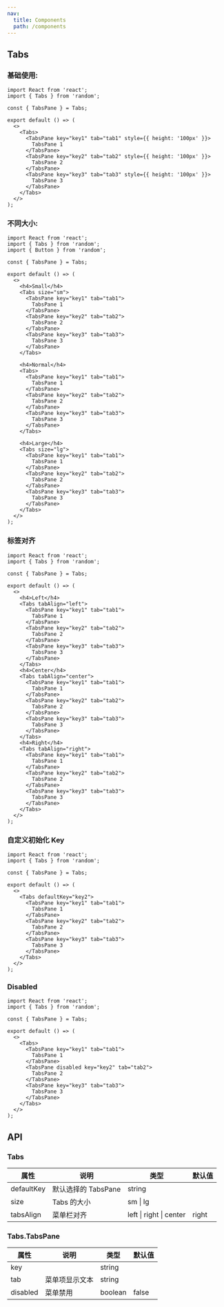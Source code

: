 ```yaml
---
nav:
  title: Components
  path: /components
---
```


## Tabs

### 基础使用:

```tsx
import React from 'react';
import { Tabs } from 'random';

const { TabsPane } = Tabs;

export default () => (
  <>
    <Tabs>
      <TabsPane key="key1" tab="tab1" style={{ height: '100px' }}>
        TabsPane 1
      </TabsPane>
      <TabsPane key="key2" tab="tab2" style={{ height: '100px' }}>
        TabsPane 2
      </TabsPane>
      <TabsPane key="key3" tab="tab3" style={{ height: '100px' }}>
        TabsPane 3
      </TabsPane>
    </Tabs>
  </>
);
```

### 不同大小:

```tsx
import React from 'react';
import { Tabs } from 'random';
import { Button } from 'random';

const { TabsPane } = Tabs;

export default () => (
  <>
    <h4>Small</h4>
    <Tabs size="sm">
      <TabsPane key="key1" tab="tab1">
        TabsPane 1
      </TabsPane>
      <TabsPane key="key2" tab="tab2">
        TabsPane 2
      </TabsPane>
      <TabsPane key="key3" tab="tab3">
        TabsPane 3
      </TabsPane>
    </Tabs>

    <h4>Normal</h4>
    <Tabs>
      <TabsPane key="key1" tab="tab1">
        TabsPane 1
      </TabsPane>
      <TabsPane key="key2" tab="tab2">
        TabsPane 2
      </TabsPane>
      <TabsPane key="key3" tab="tab3">
        TabsPane 3
      </TabsPane>
    </Tabs>

    <h4>Large</h4>
    <Tabs size="lg">
      <TabsPane key="key1" tab="tab1">
        TabsPane 1
      </TabsPane>
      <TabsPane key="key2" tab="tab2">
        TabsPane 2
      </TabsPane>
      <TabsPane key="key3" tab="tab3">
        TabsPane 3
      </TabsPane>
    </Tabs>
  </>
);
```

### 标签对齐

```tsx
import React from 'react';
import { Tabs } from 'random';

const { TabsPane } = Tabs;

export default () => (
  <>
    <h4>Left</h4>
    <Tabs tabAlign="left">
      <TabsPane key="key1" tab="tab1">
        TabsPane 1
      </TabsPane>
      <TabsPane key="key2" tab="tab2">
        TabsPane 2
      </TabsPane>
      <TabsPane key="key3" tab="tab3">
        TabsPane 3
      </TabsPane>
    </Tabs>
    <h4>Center</h4>
    <Tabs tabAlign="center">
      <TabsPane key="key1" tab="tab1">
        TabsPane 1
      </TabsPane>
      <TabsPane key="key2" tab="tab2">
        TabsPane 2
      </TabsPane>
      <TabsPane key="key3" tab="tab3">
        TabsPane 3
      </TabsPane>
    </Tabs>
    <h4>Right</h4>
    <Tabs tabAlign="right">
      <TabsPane key="key1" tab="tab1">
        TabsPane 1
      </TabsPane>
      <TabsPane key="key2" tab="tab2">
        TabsPane 2
      </TabsPane>
      <TabsPane key="key3" tab="tab3">
        TabsPane 3
      </TabsPane>
    </Tabs>
  </>
);
```

### 自定义初始化 Key

```tsx
import React from 'react';
import { Tabs } from 'random';

const { TabsPane } = Tabs;

export default () => (
  <>
    <Tabs defaultKey="key2">
      <TabsPane key="key1" tab="tab1">
        TabsPane 1
      </TabsPane>
      <TabsPane key="key2" tab="tab2">
        TabsPane 2
      </TabsPane>
      <TabsPane key="key3" tab="tab3">
        TabsPane 3
      </TabsPane>
    </Tabs>
  </>
);
```

### Disabled

```tsx
import React from 'react';
import { Tabs } from 'random';

const { TabsPane } = Tabs;

export default () => (
  <>
    <Tabs>
      <TabsPane key="key1" tab="tab1">
        TabsPane 1
      </TabsPane>
      <TabsPane disabled key="key2" tab="tab2">
        TabsPane 2
      </TabsPane>
      <TabsPane key="key3" tab="tab3">
        TabsPane 3
      </TabsPane>
    </Tabs>
  </>
);
```

## API

### Tabs

| 属性       | 说明                | 类型                            | 默认值 |
| ---------- | ------------------- | ------------------------------- | ------ |
| defaultKey | 默认选择的 TabsPane | string                          |        |
| size       | Tabs 的大小         | sm &#124; lg                    |        |
| tabsAlign  | 菜单栏对齐          | left &#124; right &#124; center | right  |

### Tabs.TabsPane

| 属性     | 说明           | 类型    | 默认值 |
| -------- | -------------- | ------- | ------ |
| key      |                | string  |        |
| tab      | 菜单项显示文本 | string  |        |
| disabled | 菜单禁用       | boolean | false  |
